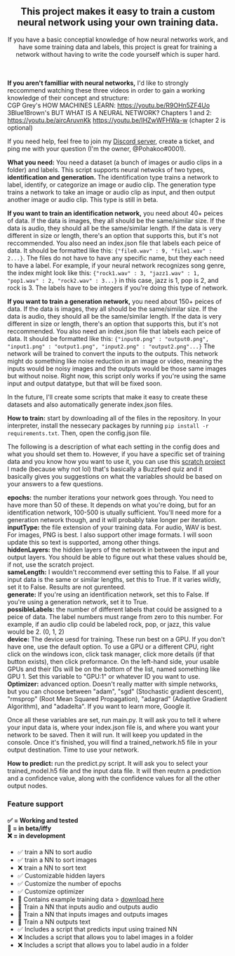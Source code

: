 <h2 align="center">
This project makes it easy to train a custom neural network using your own training data.<br>
</h4>
<p align="center">
If you have a basic conceptial knowledge of how neural networks work, and have some training data and labels, this project is great for training a network without having to write the code yourself which is super hard.
</p>

<br><br>
**If you aren't familliar with neural networks,** I'd like to strongly reccommend watching these three videos in order to gain a working knowledge of their concept and structure:<br>
CGP Grey's HOW MACHINES LEARN: https://youtu.be/R9OHn5ZF4Uo<br>
3Blue1Brown's BUT WHAT IS A NEURAL NETWORK? Chapters 1 and 2: https://youtu.be/aircAruvnKk https://youtu.be/IHZwWFHWa-w (chapter 2 is optional)

If you need help, feel free to join my [Discord server](https://dsc.gg/Pohakoo), create a ticket, and ping me with your question (I'm the owner, @Pohakoo#0001).

**What you need:** You need a dataset (a bunch of images or audio clips in a folder) and labels. This script supports neural netwoks of two types, **identification and generation.** The identification type trains a network to label, identify, or categorize an image or audio clip. The generation type trains a network to take an image or audio clip as input, and then output another image or audio clip. This type is still in beta. 

**If you want to train an identification network,** you need about 40+ peices of data. If the data is images, they all should be the same/similar size. If the data is audio, they should all be the same/similar length. If the data is very different in size or length, there's an option that supports this, but it's not reccommended. You also need an index.json file that labels each peice of data. It should be formatted like this: `{"file0.wav" : 9, "file1.wav" : 2...}`. The files do not have to have any specific name, but they each need to have a label. For example, if your neural network recognizes song genre, the index might look like this: `{"rock1.wav" : 3, "jazz1.wav" : 1, "pop1.wav" : 2, "rock2.wav" : 3...}` in this case, jazz is 1, pop is 2, and rock is 3. The labels have to be integers if you're doing this type of network.

**If you want to train a generation network,** you need about 150+ peices of data. If the data is images, they all should be the same/similar size. If the data is audio, they should all be the same/similar length. If the data is very different in size or length, there's an option that supports this, but it's not reccommended. You also need an index.json file that labels each peice of data. It should be formatted like this: `{"input0.png" : "output0.png", "input1.png" : "output1.png", "input2.png" : "output2.png"...}` The network will be trained to convert the inputs to the outputs. This network might do something like noise reduction in an image or video, meaning the inputs would be noisy images and the outputs would be those same images but without noise. Right now, this script only works if you're using the same input and output datatype, but that will be fixed soon.

In the future, I'll create some scripts that make it easy to create these datasets and also automatically generate index.json files.

**How to train:** start by downloading all of the files in the repository. In your interpreter, install the nessecary packages by running 
`pip install -r requirements.txt`. Then, open the config.json file. 

The following is a description of what each setting in the config does and what you should set them to. However, if you have a specific set of training data and you know how you want to use it, you can use this [scratch project](https://scratch.mit.edu/projects/780826281/) I made (because why not lol) that's basically a Buzzfeed quiz and it basically gives you suggestions on what the variables should be based on your answers to a few questions.<br>

**epochs:** the number iterations your network goes through. You need to have more than 50 of these. It depends on what you're doing, but for an identification network, 100-500 is utually sufficient. You'll need more for a generation network though, and it will probably take longer per iteration.<br>
**inputType:** the file extension of your training data. For audio, WAV is best. For images, PNG is best. I also support other image formats. I will soon update this so text is supported, among other things.<br>
**hiddenLayers:** the hidden layers of the network in between the input and output layers. You should be able to figure out what these values should be, if not, use the scratch project.<br>
**sameLength:** I wouldn't reccommend ever setting this to False. If all your input data is the same or similar lengths, set this to True. If it varies wildly, set it to False. Results are not gurenteed.<br>
**generate:** If you're using an identification network, set this to False. If you're using a generation network, set it to True.<br>
**possibleLabels:** the number of different labels that could be assigned to a peice of data. The label numbers must range from zero to this number. For example, if an audio clip could be labeled rock, pop, or jazz, this value would be 2. (0, 1, 2)<br>
**device:** The device uesd for training. These run best on a GPU. If you don't have one, use the default option. To use a GPU or a different CPU, right click on the windows icon, click task manager, click more details (if that button exists), then click preformance. On the left-hand side, your usable GPUs and their IDs will be on the bottom of the list, named something like GPU 1. Set this variable to "GPU:1" or whatever ID you want to use.<br>
**Optimizer:** advanced option. Doesn't really matter with simple networks, but you can choose between "adam", "sgd" (Stochastic gradient descent), "rmsprop" (Root Mean Squared Propagation), "adagrad" (Adaptive Gradient Algorithm), and "adadelta". If you want to learn more, Google it.

Once all these variables are set, run main.py. It will ask you to tell it where your input data is, where your index.json file is, and where you want your network to be saved. Then it will run. It will keep you updated in the console. Once it's finished, you will find a trained_network.h5 file in your output destination. Time to use your network. 

**How to predict:** run the predict.py script. It will ask you to select your trained_model.h5 file and the input data file. It will then reutrn a prediction and a confidence value, along with the confidence values for all the other output nodes.
<br>
<h3>
Feature support
</h3>
<h4>
✅ = Working and tested <br>🚧 =  in beta/iffy <br>❌ = in development
</h4>

* ✅ train a NN to sort audio<br>
* ✅ train a NN to sort images<br>
* ❌ train a NN to sort text<br>
* ✅ Customizable hidden layers<br>
* ✅ Customize the number of epochs<br>
* ✅ Customize optimizer<br>
* 🚧 Contains example training data > [download here](https://drive.google.com/file/d/15K4D35rS53anJg68fpmE48BaByK8ojI7/view?usp=share_link)<br>
* 🚧 Train a NN that inputs audio and outputs audio<br>
* 🚧 Train a NN that inputs images and outputs images<br>
* 🚧 Train a NN outputs text<br>
* ✅ Includes a script that predicts input using trained NN<br>
* ❌ Includes a script that allows you to label images in a folder<br>
* ❌ Includes a script that allows you to label audio in a folder<br>
